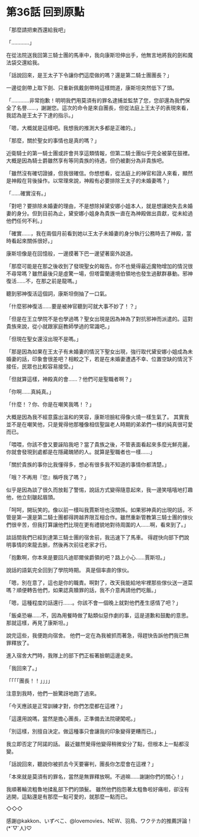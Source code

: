 # 第36話 回到原點

「那麼請把東西還給我吧」

「…………」

在從法院送我回第三騎士團的馬車中，我向康斯坦伸出手，他無言地將我的劍和魔法袋交還給我。

「話說回來，是王太子下令讓你們這麼做的嗎？還是第二騎士團團長？」

一邊從劍帶上取下劍、只重新佩戴劍帶時這樣問道，康斯坦突然低下了頭。

「…………非常抱歉！明明我們用莫須有的罪名逮捕並監禁了您，您卻還為我們保全了名譽……，謝謝您。這次的命令是來自團長，但從法庭上王太子的表現來看，我認為是王太子下達的指示。」

「嗯，大概就是這樣吧。我想我的推測大多都是正確的。」

「那麼，關於聖女的事情也是真的嗎？」

近衛騎士的第一騎士團或許會共享這類情報，但第二騎士團似乎完全被蒙在鼓裡。
大概是因為騎士爵雖然享有等同貴族的待遇，但仍被劃分為非貴族吧。

「雖然沒有確切證據，但我很確信。你想想看，從法庭上的神官和證人來看，顯然是神殿在背後操作。以常理來說，神殿有必要排除王太子的未婚妻嗎？」

「……確實沒有。」

「對吧？要排除未婚妻的理由，不是想除掉黛安娜小姐本人，就是想讓她失去未婚妻的身分。但到目前為止，黛安娜小姐身為貴族一直在為神殿做出貢獻，從未給過他們任何不利。」

「確實……，我在兩個月前看到她以王太子未婚妻的身分執行公務時去了神殿，當時看起來關係很好。」

康斯坦像是在回憶般，一邊摸著下巴一邊望著窗外說道。

「那麼可能是在那之後收到了發現聖女的報告。你不也覺得最近魔物增加的情況很不尋常嗎？雖然最後只是虛驚一場，但塔雷蘭邊境伯領地也發生過獸群暴動。邪神復活……不，在那之前是龍嗎。」

聽到邪神復活這個詞，康斯坦倒抽了一口氣。

「什麼邪神復活……要是被神官聽到可就大事不妙了！？」

「但是在王立學院不是也學過嗎？聖女出現是因為神為了對抗邪神而派遣的。這對貴族來說，從小就跟家庭教師學過的常識吧。」

「但現在聖女還沒出現不是嗎。」

「那是因為如果在王太子有未婚妻的情況下聖女出現，強行取代黛安娜小姐成為未婚妻的話，印象會很差吧？相較之下，若是在未婚妻遭遇不幸、位置空缺的情況下接任，民眾也比較容易接受。」

「但就算這樣，神殿真的會……？他們可是聖職者啊？」

「你啊……真純真。」

「什麼！？你、你是在嘲笑我嗎！？」

大概是因為我不經意露出溫和的笑容，康斯坦臉紅得像火燒一樣生氣了。
其實我並不是在嘲笑他，只是覺得他那種像相信聖誕老人時期的弟弟們一樣的純真很可愛而已。

「喂喂，你該不會又要誣陷我吧？當了貴族之後，不管表面看起來多麼光鮮亮麗，你就會發現到處都是在隱藏醜陋的人。就算是聖職者也一樣……」

「關於貴族的事你比我懂得多，想必有很多我不知道的事情你都清楚。」

「哦？不再用『您』稱呼我了嗎？」

似乎是因為談了很久而放鬆了警惕，說話方式變得隨意起來，我一邊笑嘻嘻地打趣他，他立刻皺起眉頭。

「呵呵，開玩笑的。像以前一樣叫我賈斯坦也沒關係。如果邪神真的出現的話，不管是第一還是第二騎士團都得跨越界限互相合作。雖然重新管教第三騎士團的傢伙們很辛苦，但我打算讓他們比現在更有禮貌地對待周圍的人……啊，看來到了。」

談話間我們已經到達第三騎士團的宿舍前，我迅速下了馬車。
得趕快向部下們說明事情的來龍去脈，然後再次前往老家才行。

「抱歉啊，你本來是要回凡迪耶爾侯爵領的吧？路上小心……賈斯坦。」

說話的語氣完全回到了學院時期。
真是個率直的傢伙。

「嗯，別在意了，這也是你的職責。啊對了，改天我能給地牢裡那些傢伙送一道菜嗎？順便轉告他們，如果認真贖罪的話，我不介意再請他們吃飯。」

「嗯，這種程度的話還行……。你該不會一個晚上就對他們產生感情了吧？」

「飯桌恐嚇……不，因為用餐時做了點類似惡作劇的事，這是道歉和鼓勵的意思。那就這樣，再見了康斯坦。」

說完這些，我便跑向宿舍。
他們一定在為我被抓而著急，得趕快告訴他們我已無罪釋放了。

進入宿舍大門時，我隊上的部下們正板著臉朝這邊走來。

「我回來了。」

「「「「團長！！」」」」

注意到我時，他們一臉驚訝地跑了過來。

「今天應該是正常訓練才對，你們怎麼都在這裡？」

「這還用說嗎，當然是擔心團長，正準備去法院硬闖呢。」

「別這樣，別擅自決定。做這種事只會讓我的印象變得更糟而已。」

我立即否定了阿諾的話。
最近雖然覺得他變得稍微安分了點，但根本上一點都沒變。

「話說回來，聽說你被抓去今天要審判，團長你怎麼會在這裡？」

「本來就是莫須有的罪名，當然是無罪釋放啊。不過嘛……謝謝你們的關心！」

我順著輪流粗魯地揉亂部下們的頭髮。
雖然他們抱怨著太粗魯啦好痛啦，卻沒有逃開，這點還是有那麼一點可愛的，就那麼一點而已。


◇◇◇

感謝@kakkon、いずべこ、@lovemovies、NEW、羽鳥、ワクテカ的推薦評論！(*´▽`人)♡